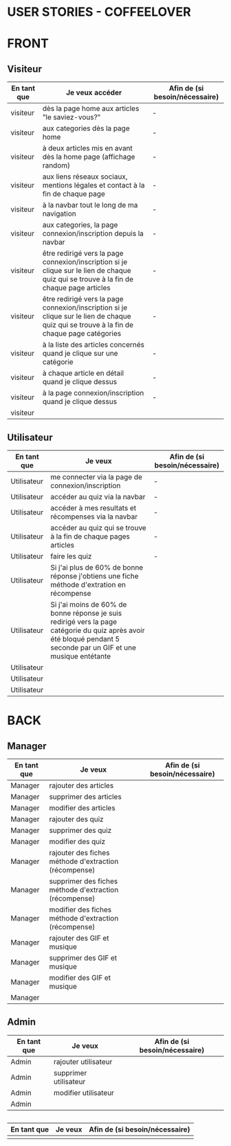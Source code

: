 # **USER STORIES - COFFEELOVER**

# FRONT

## Visiteur

| En tant que | Je veux accéder | Afin de (si besoin/nécessaire) |
|--|--|--|
| visiteur | dès la page home aux articles "le saviez-vous?" | - |
| visiteur | aux categories dès la page home | - |
| visiteur | à deux articles mis en avant dès la home page (affichage random) | - |
| visiteur | aux liens réseaux sociaux, mentions légales et contact à la fin de chaque page | - |
| visiteur | à la navbar tout le long de ma navigation | - |
| visiteur | aux categories, la page connexion/inscription depuis la navbar | - |
| visiteur | être redirigé vers la page connexion/inscription si je clique sur le lien de chaque quiz qui se trouve à la fin de chaque page articles | - |
| visiteur | être redirigé vers la page connexion/inscription si je clique sur le lien de chaque quiz qui se trouve à la fin de chaque page catégories | - |
| visiteur | à la liste des articles concernés quand je clique sur une catégorie | - |
| visiteur | à chaque article en détail quand je clique dessus | - |
| visiteur | à la page connexion/inscription quand je clique dessus | - |
| visiteur | | |

## Utilisateur

| En tant que | Je veux | Afin de (si besoin/nécessaire) |
|--|--|--|
| Utilisateur | me connecter via la page de connexion/inscription  | - |
| Utilisateur | accéder au quiz via la navbar | - |
| Utilisateur | accéder à mes resultats et récompenses via la navbar | - |
| Utilisateur | accéder au quiz qui se trouve à la fin de chaque pages articles | - |
| Utilisateur | faire les quiz | - |
| Utilisateur | Si j'ai plus de 60% de bonne réponse j'obtiens une fiche méthode d'extration en récompense | |
| Utilisateur | Si j'ai moins de 60% de bonne réponse je suis redirigé vers la page catégorie du quiz après avoir été bloqué pendant 5 seconde par un GIF et une musique entétante| |
| Utilisateur | | |
| Utilisateur | | |
| Utilisateur | | |

# BACK 

## Manager

| En tant que | Je veux | Afin de (si besoin/nécessaire) |
|--|--|--|
| Manager | rajouter des articles | |
| Manager | supprimer des articles | |
| Manager | modifier des articles | |
| Manager | rajouter des quiz | |
| Manager | supprimer des quiz | |
| Manager | modifier des quiz | |
| Manager | rajouter des fiches méthode d'extraction (récompense) | |
| Manager | supprimer des fiches méthode d'extraction (récompense) | |
| Manager | modifier des fiches méthode d'extraction (récompense) | |
| Manager | rajouter des GIF et musique | |
| Manager | supprimer des GIF et musique | |
| Manager | modifier des GIF et musique | |
| Manager | | |


## Admin

| En tant que | Je veux | Afin de (si besoin/nécessaire) |
|--|--|--|
| Admin | rajouter utilisateur | |
| Admin | supprimer utilisateur | |
| Admin | modifier utilisateur | |
| Admin | | |

## 

| En tant que | Je veux | Afin de (si besoin/nécessaire) |
|--|--|--|
| | | |

